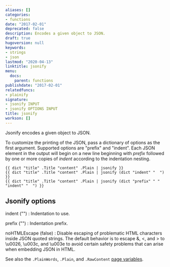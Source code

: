 ```yaml
---
aliases: []
categories:
- functions
date: "2017-02-01"
deprecated: false
description: Encodes a given object to JSON.
draft: true
hugoversion: null
keywords:
- strings
- json
lastmod: "2020-04-13"
linktitle: jsonify
menu:
  docs:
    parent: functions
publishdate: "2017-02-01"
relatedfuncs:
- plainify
signature:
- jsonify INPUT
- jsonify OPTIONS INPUT
title: jsonify
workson: []
---
```


Jsonify encodes a given object to JSON.

To customize the printing of the JSON, pass a dictionary of options as the first
argument.  Supported options are "prefix" and "indent".  Each JSON element in
the output will begin on a new line beginning with *prefix* followed by one or
more copies of *indent* according to the indentation nesting.


```
{{ dict "title" .Title "content" .Plain | jsonify }}
{{ dict "title" .Title "content" .Plain | jsonify (dict "indent" "  ") }}
{{ dict "title" .Title "content" .Plain | jsonify (dict "prefix" " " "indent" "  ") }}
```

## Jsonify options

indent ("")
: Indentation to use.

prefix ("")
: Indentation prefix.

noHTMLEscape (false)
: Disable escaping of problematic HTML characters inside JSON quoted strings. The default behavior is to escape &, <, and > to \u0026, \u003c, and \u003e to avoid certain safety problems that can arise when embedding JSON in HTML.

See also the `.PlainWords`, `.Plain`, and `.RawContent` [page variables][pagevars].

[pagevars]: /variables/page/
